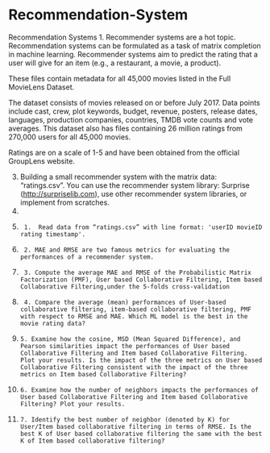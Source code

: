 # Recommendation-System
Recommendation Systems 1. Recommender systems are a hot topic. Recommendation systems can be formulated as a task of matrix completion in machine learning. Recommender systems aim to predict the rating that a user will give for an item (e.g., a restaurant, a movie, a product).  

These files contain metadata for all 45,000 movies listed in the Full MovieLens Dataset. 

The dataset consists of movies released on or before July 2017. Data points include cast, crew, plot keywords, budget, revenue, posters, release dates, languages, production companies, countries, TMDB vote counts and vote averages. This dataset also has files containing 26 million ratings from 270,000 users for all 45,000 movies.

Ratings are on a scale of 1-5 and have been obtained from the official GroupLens website.  

3. Building a small recommender system with the matrix data: “ratings.csv”. You can use the recommender system library: Surprise (http://surpriselib.com), use other recommender system libraries, or implement from scratches.
4. 
5.      1.  Read data from “ratings.csv” with line format: 'userID movieID rating timestamp'.
6.      2. MAE and RMSE are two famous metrics for evaluating the performances of a recommender system. 
8.      3. Compute the average MAE and RMSE of the Probabilistic Matrix Factorization (PMF), User based Collaborative Filtering, Item based Collaborative Filtering,under the 5-folds cross-validation
9.      4. Compare the average (mean) performances of User-based collaborative filtering, item-based collaborative filtering, PMF with respect to RMSE and MAE. Which ML model is the best in the movie rating data?
10.     5. Examine how the cosine, MSD (Mean Squared Difference), and Pearson similarities impact the performances of User based Collaborative Filtering and Item based Collaborative Filtering. Plot your results. Is the impact of the three metrics on User based Collaborative Filtering consistent with the impact of the three metrics on Item based Collaborative Filtering?
11.     6. Examine how the number of neighbors impacts the performances of User based Collaborative Filtering and Item based Collaborative Filtering? Plot your results. 
12.     7. Identify the best number of neighbor (denoted by K) for User/Item based collaborative filtering in terms of RMSE. Is the best K of User based collaborative filtering the same with the best K of Item based collaborative filtering?
